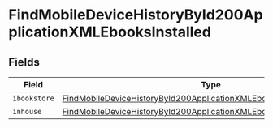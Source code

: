 # FindMobileDeviceHistoryById200ApplicationXMLEbooksInstalled


## Fields

| Field                                                                                                                                                                       | Type                                                                                                                                                                        | Required                                                                                                                                                                    | Description                                                                                                                                                                 |
| --------------------------------------------------------------------------------------------------------------------------------------------------------------------------- | --------------------------------------------------------------------------------------------------------------------------------------------------------------------------- | --------------------------------------------------------------------------------------------------------------------------------------------------------------------------- | --------------------------------------------------------------------------------------------------------------------------------------------------------------------------- |
| `ibookstore`                                                                                                                                                                | [FindMobileDeviceHistoryById200ApplicationXMLEbooksInstalledIbookstore](../../models/operations/findmobiledevicehistorybyid200applicationxmlebooksinstalledibookstore.md)[] | :heavy_minus_sign:                                                                                                                                                          | N/A                                                                                                                                                                         |
| `inhouse`                                                                                                                                                                   | [FindMobileDeviceHistoryById200ApplicationXMLEbooksInstalledInhouse](../../models/operations/findmobiledevicehistorybyid200applicationxmlebooksinstalledinhouse.md)[]       | :heavy_minus_sign:                                                                                                                                                          | N/A                                                                                                                                                                         |